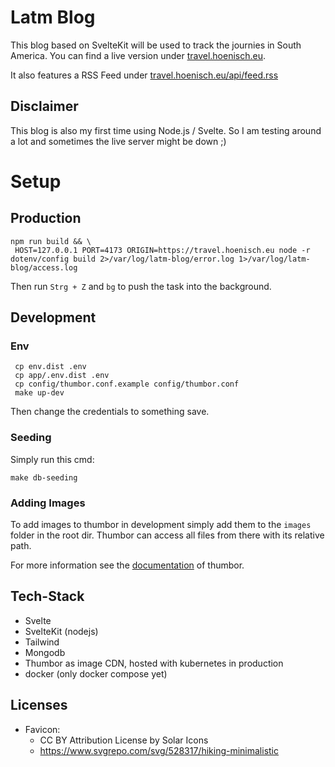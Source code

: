 # Latm Blog

This blog based on SvelteKit will be used to track the journies in South America.
You can find a live version under [travel.hoenisch.eu](https://travel.hoenisch.eu/en).

It also features a RSS Feed under [travel.hoenisch.eu/api/feed.rss](https://travel.hoenisch.eu/api/feed.rss)

## Disclaimer
This blog is also my first time using Node.js / Svelte. 
So I am testing around a lot and sometimes the live server might be down ;)

# Setup

## Production

   ```shell
   npm run build && \
    HOST=127.0.0.1 PORT=4173 ORIGIN=https://travel.hoenisch.eu node -r dotenv/config build 2>/var/log/latm-blog/error.log 1>/var/log/latm-blog/access.log
   ```
  Then run ```Strg + Z``` and ```bg``` to push the task into the background.

## Development
### Env

   ```shell
    cp env.dist .env
    cp app/.env.dist .env
    cp config/thumbor.conf.example config/thumbor.conf
    make up-dev
   ```

Then change the credentials to something save.

### Seeding

Simply run this cmd:

```shell
make db-seeding
```

### Adding Images

To add images to thumbor in development simply add them to the `images` folder in the root dir.
Thumbor can access all files from there with its relative path.

For more information see the [documentation](https://thumbor.readthedocs.io/en/latest) of thumbor.

## Tech-Stack

- Svelte
- SvelteKit (nodejs)
- Tailwind
- Mongodb
- Thumbor as image CDN, hosted with kubernetes in production
- docker (only docker compose yet)

## Licenses

- Favicon:
  - CC BY Attribution License by Solar Icons
  - https://www.svgrepo.com/svg/528317/hiking-minimalistic